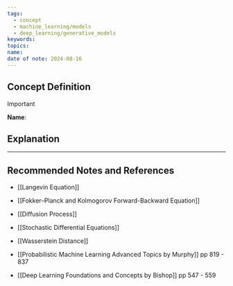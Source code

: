 ```yaml
---
tags:
  - concept
  - machine_learning/models
  - deep_learning/generative_models
keywords: 
topics: 
name: 
date of note: 2024-08-16
---
```


## Concept Definition

>[!important]
>**Name**: 



## Explanation




-----------
##  Recommended Notes and References


- [[Langevin Equation]]
- [[Fokker–Planck and Kolmogorov Forward-Backward Equation]]
- [[Diffusion Process]]
- [[Stochastic Differential Equations]]


- [[Wasserstein Distance]]
- [[Probabilistic Machine Learning Advanced Topics by Murphy]] pp 819 - 837
- [[Deep Learning Foundations and Concepts by Bishop]] pp 547 - 559